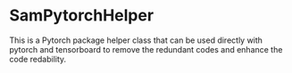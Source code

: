 # SamPytorchHelper
This is a Pytorch package helper class that can be used directly with pytorch and tensorboard to remove the redundant codes and enhance the code redability.
